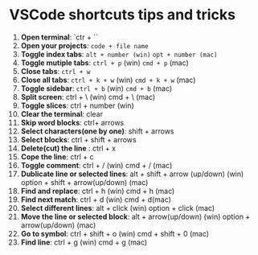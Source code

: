 # VSCode shortcuts tips and tricks

1. **Open terminal**: `ctr + ``
2. **Open your projects**: `code + file name`
3. **Toggle index tabs**: `alt + number (win)`
                  `opt + number (mac)`
4. **Toggle mutiple tabs**: `ctrl + p` (win)
                    `cmd + p` (mac)
5. **Close tabs**: `ctrl + w`
6. **Close all tabs**:  `ctrl + k + w` (win)
                 `cmd + k + w` (mac)
7. **Toggle sidebar**: `ctrl + b` (win)
                `cmd + b` (mac)
8. **Split screen**: ctrl + \ (win)
              cmd + \ (mac)
9. **Toggle slices**: ctrl + number (win)
10. **Clear the terminal**: clear
11. **Skip word blocks**: ctrl+ arrows
12. **Select characters(one by one)**: shift + arrows
13. **Select blocks**: ctrl + shift + arrows
14. **Delete(cut) the line** : ctrl + x
15. **Cope the line**: ctrl + c
16. **Toggle comment**: ctrl + / (win)
               cmd + / (mac)
17. **Dublicate line or selected lines**: alt + shift + arrow (up/down) (win)
                                  option + shift + arrow(up/down) (mac)
18. **Find and replace**: ctrl + h (win)
                  cmd + h (mac)
19. **Find next match**: ctrl + d (win)
                 cmd + d(mac)
20. **Select different lines**: alt + click (win)
                        option + click (mac)
21. **Move the line or selected block**: alt + arrow(up/down) (win)
                                 option + arrow(up/down) (mac)
22. **Go to symbol**: ctrl + shift + o (win)
              cmd + shift + 0 (mac)
23. **Find line**: ctrl + g (win)
           cmd + g (mac)
           
                                  
            
                            
         

